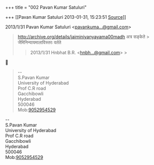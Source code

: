 +++
title = "002 Pavan Kumar Satuluri"

+++
[[Pavan Kumar Satuluri	2013-01-31, 15:23:51 [Source](https://groups.google.com/g/bvparishat/c/Xs7iMahuuQ0)]]



  
  

2013/1/31 Pavan Kumar Satuluri \<[pavankuma...@gmail.com]()\>  

> <http://archive.org/details/jaiminiyanyayama00madh> अत्र सङ्केते > जैमिनिन्यायमालाविस्तरः वर्तते  
>   
>   
> > 
> > 2013/1/31 Hnbhat B.R. \<[hnbh...@gmail.com]()\> >
> 



> 
> > 
> >   
>   
>   
> --  
> S.Pavan Kumar  
> University of Hyderabad  
> Prof C.R road  
> Gacchibowli  
> Hyderabad  
> 500046  
> Mob:[9052954529](tel:9052954529)  

  
  
  
--  
S.Pavan Kumar  
University of Hyderabad  
Prof C.R road  
Gacchibowli  
Hyderabad  
500046  
Mob:[9052954529](tel:(905)%20295-4529)  

